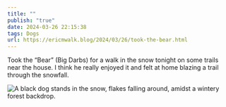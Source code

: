 ```yaml
---
title: ""
publish: "true"
date: 2024-03-26 22:15:38
tags: Dogs
url: https://ericmwalk.blog/2024/03/26/took-the-bear.html
---
```


Took the “Bear” (Big Darbs) for a walk in the snow tonight on some trails near the house. I think he really enjoyed it and felt at home blazing a trail through the snowfall.

![A black dog stands in the snow, flakes falling around, amidst a wintery forest backdrop.](https://ericmwalk.blog/uploads/2024/img-8450.jpeg)